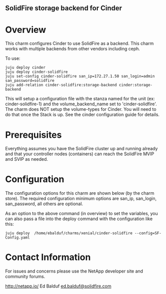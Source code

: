 SolidFire storage backend for Cinder
------------------------------------

Overview
========

This charm configures Cinder to use SolidFire as a backend.  This charm works
with multiple backends from other vendors including ceph. 

To use:

    juju deploy cinder
    juju deploy cinder-solidfire
    juju set-config cinder-solidfire san_ip=172.27.1.50 san_login=admin san_password=solidfire
    juju add-relation cinder-solidfire:storage-backend cinder:storage-backend

This will setup a configuration file with the stanza named for the unit
(ex: cinder-solidfire-1) and the volume_backend_name set to 'cinder-solidfire'.
The charm does NOT setup the volume-types for Cinder. You will need to do that
once the Stack is up.  See the cinder configuration guide for details. 

Prerequisites
=============

Everything assumes you have the SolidFire cluster up and running already and
that your controller nodes (containers) can reach the SolidFire MVIP and SVIP
as needed.

Configuration
=============

The configuration options for this charm are shown below (by the charm store).
The required configuration minimum options are san_ip, san_login, san_password,
all others are optional. 

As an option to the above command (in overview) to set the variables, you can
also pass a file into the deploy command with the configuration like this:

    juju deploy  /home/ebalduf/charms/xenial/cinder-solidfire --config=SF-Config.yaml

Contact Information
===================

For issues and concerns please use the NetApp developer site and community forums.

http://netapp.io/
Ed Balduf <ed.balduf@solidfire.com>

